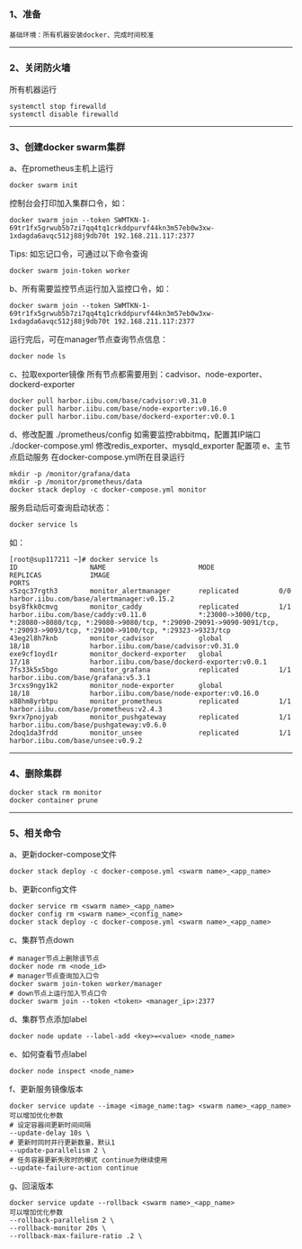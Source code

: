### 1、准备    
    基础环境：所有机器安装docker、完成时间校准
---
### 2、关闭防火墙
所有机器运行
```
systemctl stop firewalld
systemctl disable firewalld
```
---
### 3、创建docker swarm集群
a、在prometheus主机上运行
```
docker swarm init
```
控制台会打印加入集群口令，如：
```
docker swarm join --token SWMTKN-1-69tr1fx5grwub5b7zi7qq4tq1crkddpurvf44kn3m57eb0w3xw-1xdagda6avqc512j88j9db70t 192.168.211.117:2377
```
Tips:
    如忘记口令，可通过以下命令查询
```
docker swarm join-token worker
```
b、所有需要监控节点运行加入监控口令，如：
```
docker swarm join --token SWMTKN-1-69tr1fx5grwub5b7zi7qq4tq1crkddpurvf44kn3m57eb0w3xw-1xdagda6avqc512j88j9db70t 192.168.211.117:2377
```
运行完后，可在manager节点查询节点信息：
```
docker node ls
```
c、拉取exporter镜像
所有节点都需要用到：cadvisor、node-exporter、dockerd-exporter
 ```
docker pull harbor.iibu.com/base/cadvisor:v0.31.0
docker pull harbor.iibu.com/base/node-exporter:v0.16.0
docker pull harbor.iibu.com/base/dockerd-exporter:v0.0.1
 ```
d、修改配置
./prometheus/config 如需要监控rabbitmq，配置其IP端口
./docker-compose.yml 修改redis_exporter、mysqld_exporter 配置项
e、主节点启动服务
在docker-compose.yml所在目录运行
```
mkdir -p /monitor/grafana/data   
mkdir -p /monitor/prometheus/data   
docker stack deploy -c docker-compose.yml monitor
```
服务启动后可查询启动状态：
```
docker service ls
```
如：
```
[root@sup117211 ~]# docker service ls
ID                  NAME                       MODE                REPLICAS            IMAGE                                          PORTS
x5zqc37rgth3        monitor_alertmanager       replicated          0/0                 harbor.iibu.com/base/alertmanager:v0.15.2      
bsy8fkk0cmvg        monitor_caddy              replicated          1/1                 harbor.iibu.com/base/caddy:v0.11.0             *:23000->3000/tcp, *:28080->8080/tcp, *:29080->9080/tcp, *:29090-29091->9090-9091/tcp, *:29093->9093/tcp, *:29100->9100/tcp, *:29323->9323/tcp
43eg2l8h7knb        monitor_cadvisor           global              18/18               harbor.iibu.com/base/cadvisor:v0.31.0          
exe9cf1oyd1r        monitor_dockerd-exporter   global              17/18               harbor.iibu.com/base/dockerd-exporter:v0.0.1   
7fs33k5x5bgo        monitor_grafana            replicated          1/1                 harbor.iibu.com/base/grafana:v5.3.1            
3rcxs9ngy1k2        monitor_node-exporter      global              18/18               harbor.iibu.com/base/node-exporter:v0.16.0     
x88hm8yrbtpu        monitor_prometheus         replicated          1/1                 harbor.iibu.com/base/prometheus:v2.4.3         
9xrx7pnojyab        monitor_pushgateway        replicated          1/1                 harbor.iibu.com/base/pushgateway:v0.6.0        
2doq1da3frdd        monitor_unsee              replicated          1/1                 harbor.iibu.com/base/unsee:v0.9.2 
```
---
### 4、删除集群
```
docker stack rm monitor   
docker container prune   
```
---
### 5、相关命令
a、更新docker-compose文件
```
docker stack deploy -c docker-compose.yml <swarm name>_<app_name>
```
b、更新config文件
```
docker service rm <swarm name>_<app_name>
docker config rm <swarm name>_<config_name>
docker stack deploy -c docker-compose.yml <swarm name>_<app_name>
```
c、集群节点down
```
# manager节点上删除该节点
docker node rm <node_id>
# manager节点查询加入口令
docker swarm join-token worker/manager
# down节点上运行加入节点口令
docker swarm join --token <token> <manager_ip>:2377
```
d、集群节点添加label
```
docker node update --label-add <key>=<value> <node_name>
```
e、如何查看节点label
```
docker node inspect <node_name>
```
f、更新服务镜像版本
```
docker service update --image <image_name:tag> <swarm name>_<app_name>
可以增加优化参数
# 设定容器间更新时间间隔
--update-delay 10s \
# 更新时同时并行更新数量，默认1
--update-parallelism 2 \
# 任务容器更新失败时的模式 continue为继续使用
--update-failure-action continue
```
g、回滚版本
```
docker service update --rollback <swarm name>_<app_name>
可以增加优化参数
--rollback-parallelism 2 \
--rollback-monitor 20s \
--rollback-max-failure-ratio .2 \
```